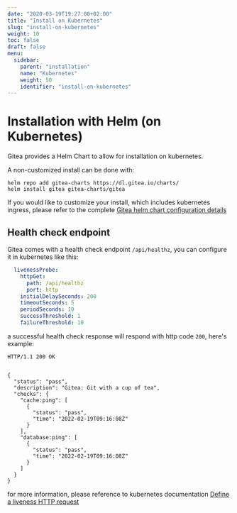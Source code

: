 ```yaml
---
date: "2020-03-19T19:27:00+02:00"
title: "Install on Kubernetes"
slug: "install-on-kubernetes"
weight: 10
toc: false
draft: false
menu:
  sidebar:
    parent: "installation"
    name: "Kubernetes"
    weight: 50
    identifier: "install-on-kubernetes"
---
```


# Installation with Helm (on Kubernetes)

Gitea provides a Helm Chart to allow for installation on kubernetes.

A non-customized install can be done with:

```
helm repo add gitea-charts https://dl.gitea.io/charts/
helm install gitea gitea-charts/gitea
```

If you would like to customize your install, which includes kubernetes ingress, please refer to the complete [Gitea helm chart configuration details](https://gitea.com/gitea/helm-chart/)

## Health check endpoint

Gitea comes with a health check endpoint `/api/healthz`, you can configure it in kubernetes like this:

```yaml
  livenessProbe:
    httpGet:
      path: /api/healthz
      port: http
    initialDelaySeconds: 200
    timeoutSeconds: 5
    periodSeconds: 10
    successThreshold: 1
    failureThreshold: 10
```

a successful health check response will respond with http code `200`, here's example:

```
HTTP/1.1 200 OK


{
  "status": "pass",
  "description": "Gitea: Git with a cup of tea",
  "checks": {
    "cache:ping": [
      {
        "status": "pass",
        "time": "2022-02-19T09:16:08Z"
      }
    ],
    "database:ping": [
      {
        "status": "pass",
        "time": "2022-02-19T09:16:08Z"
      }
    ]
  }
}
```

for more information, please reference to kubernetes documentation [Define a liveness HTTP request](https://kubernetes.io/docs/tasks/configure-pod-container/configure-liveness-readiness-startup-probes/#define-a-liveness-http-request)
